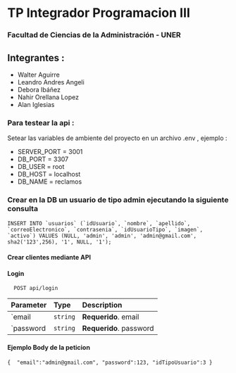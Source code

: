 # TP Integrador Programacion III

### Facultad de Ciencias de la Administración - UNER

## Integrantes :

- Walter Aguirre
- Leandro Andres Angeli
- Debora Ibáñez
- Nahir Orellana Lopez
- Alan Iglesias

### Para testear la api :

Setear las variables de ambiente del proyecto en un archivo .env , ejemplo :

- SERVER_PORT = 3001
- DB_PORT = 3307
- DB_USER = root
- DB_HOST = localhost
- DB_NAME = reclamos

### Crear en la DB un usuario de tipo admin ejecutando la siguiente consulta

```
INSERT INTO `usuarios` (`idUsuario`, `nombre`, `apellido`, `correoElectronico`, `contrasenia`, `idUsuarioTipo`, `imagen`, `activo`) VALUES (NULL, 'admin', 'admin', 'admin@gmail.com', sha2('123',256), '1', NULL, '1');
```

#### Crear clientes mediante API

#### Login

```http
  POST api/login
```

| Parameter | Type     | Description             |
| :-------- | :------- | :---------------------- |
| `email    | `string` | **Requerido**. email    |
| `password | `string` | **Requerido**. password |

#### Ejemplo Body de la peticion

```
{  "email":"admin@gmail.com", "password":123, "idTipoUsuario":3 }
```
